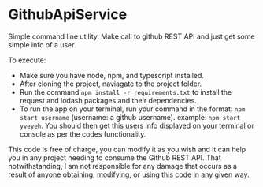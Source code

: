 # GithubApiService
Simple command line utility. Make call to github REST API and just get some simple info of a user.

To execute:
- Make sure you have node, npm, and typescript installed.
- After cloning the project, naviagate to the project folder.
- Run the command `npm install -r requirements.txt` to install the request and lodash packages and their dependencies.
- To run the app on your terminal, run your command in the format: `npm start username` (username: a github username).
example: `npm start yveyeh`. You should then get this users info displayed on your terminal or console as per the codes functionality.

This code is free of charge, you can modify it as you wish and it can help you in any project needing to consume the Github REST API. That notwithstanding, I am not responsible for any damage that occurs as a result of anyone obtaining, modifying, or using this code in any given way.
